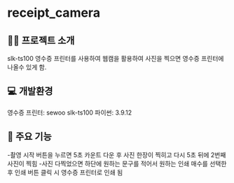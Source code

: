 # receipt_camera

## 👨‍🏫 프로젝트 소개
slk-ts100 영수증 프린터를 사용하여 웹캠을 활용하여 사진을 찍으면 영수증 프린터에 나올수 있게 함.

## 💻 개발환경
영수증 프린터: sewoo slk-ts100
파이썬: 3.9.12

## 📌 주요 기능
-촬영 시작 버튼을 누르면 5초 카운트 다운 후 사진 한장이 찍히고 다시 5초 뒤에 2번째 사진이 찍힘
-사진 다찍었으면 하단에 원하는 문구를 적어서 원하는 인쇄 매수를 선택한 후 인쇄 버튼 클릭 시 영수증 프린터로 인쇄 됨
